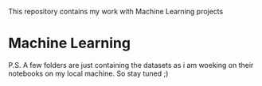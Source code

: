 This repository contains my work with Machine Learning projects 

# Machine Learning

P.S. A few folders are just containing the datasets as i am woeking on their notebooks on my local machine. So stay tuned ;)
